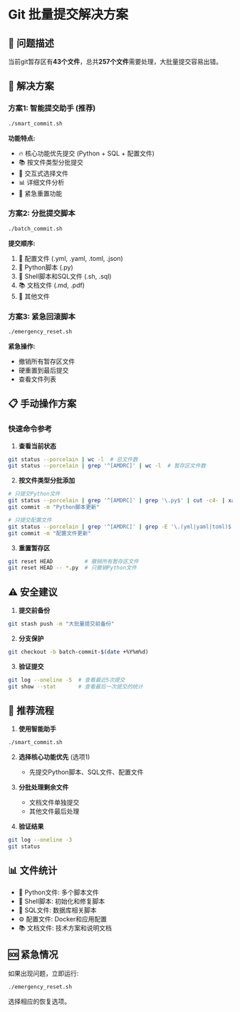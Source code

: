 # Git 批量提交解决方案

## 🎯 问题描述
当前git暂存区有**43个文件**，总共**257个文件**需要处理，大批量提交容易出错。

## 🚀 解决方案

### 方案1: 智能提交助手 (推荐)
```bash
./smart_commit.sh
```

**功能特点:**
- 🔥 核心功能优先提交 (Python + SQL + 配置文件)
- 📚 按文件类型分批提交
- 🎲 交互式选择文件
- 📊 详细文件分析
- 🔄 紧急重置功能

### 方案2: 分批提交脚本
```bash
./batch_commit.sh
```

**提交顺序:**
1. 📁 配置文件 (.yml, .yaml, .toml, .json)
2. 🐍 Python脚本 (.py)
3. 🔧 Shell脚本和SQL文件 (.sh, .sql)
4. 📚 文档文件 (.md, .pdf)
5. 📄 其他文件

### 方案3: 紧急回滚脚本
```bash
./emergency_reset.sh
```

**紧急操作:**
- 撤销所有暂存区文件
- 硬重置到最后提交
- 查看文件列表

## 📋 手动操作方案

### 快速命令参考

1. **查看当前状态**
```bash
git status --porcelain | wc -l  # 总文件数
git status --porcelain | grep '^[AMDRC]' | wc -l  # 暂存区文件数
```

2. **按文件类型分批添加**
```bash
# 只提交Python文件
git status --porcelain | grep '^[AMDRC]' | grep '\.py$' | cut -c4- | xargs git add
git commit -m "Python脚本更新"

# 只提交配置文件
git status --porcelain | grep '^[AMDRC]' | grep -E '\.(yml|yaml|toml)$' | cut -c4- | xargs git add
git commit -m "配置文件更新"
```

3. **重置暂存区**
```bash
git reset HEAD          # 撤销所有暂存区文件
git reset HEAD -- *.py  # 只撤销Python文件
```

## ⚠️ 安全建议

1. **提交前备份**
```bash
git stash push -m "大批量提交前备份"
```

2. **分支保护**
```bash
git checkout -b batch-commit-$(date +%Y%m%d)
```

3. **验证提交**
```bash
git log --oneline -5  # 查看最近5次提交
git show --stat       # 查看最后一次提交的统计
```

## 🎯 推荐流程

1. **使用智能助手**
```bash
./smart_commit.sh
```

2. **选择核心功能优先** (选项1)
   - 先提交Python脚本、SQL文件、配置文件

3. **分批处理剩余文件**
   - 文档文件单独提交
   - 其他文件最后处理

4. **验证结果**
```bash
git log --oneline -3
git status
```

## 📊 文件统计

- 🐍 Python文件: 多个脚本文件
- 🔧 Shell脚本: 初始化和修复脚本  
- 📄 SQL文件: 数据库相关脚本
- ⚙️ 配置文件: Docker和应用配置
- 📚 文档文件: 技术方案和说明文档

## 🆘 紧急情况

如果出现问题，立即运行:
```bash
./emergency_reset.sh
```

选择相应的恢复选项。 